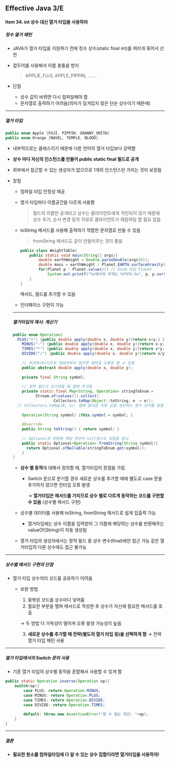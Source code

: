 ## Effective Java 3/E

#### Item 34.  int  상수 대신 열거 타입을 사용하라

##### 정수 열거 패턴

- JAVA가 열거 타입을 지원하기 전에 정수 상수(static final int)를 여러개 묶어서 선언

- 접두어를 사용해서 이름 충돌을 방지

  > APPLIE_FUJI, APPLE_PIPPIN, .......

- 단점

  - 상수 값이 바뀌면 다시 컴파일해야 함
  - 문자열로 출력하기 어려움(의미가 담겨있지 않은 단순 상수이기 때문에)

-----

##### 열거 타입

```java
public enum Apple {FUJI, PIPPIN, GRANNY_SMITH}
public enum Orange {NAVEL, TEMPLE, BLOOD}
```

- 내부적으로는 클래스이기 때문에 다른 언어의 열거 타입보다 강력함

- **상수 마다 자신의 인스턴스를 만들어 public static final 필드로 공개**

- 외부에서 접근할 수 있는 생성자가 없으므로 1개의 인스턴스만 가지는 것이 보장됨

- 장점

  - 컴파일 타입 안정성 제공

  - 열거 타입마다 이름공간을 다르게 사용함

    > 필드의 이름만 공개되고 상수는 클라이언트에게 각인되지 않기 때문에 상수 추가, 순서 변경 등의 이유로 클라이언트가 재컴파일 할 필요 없음

  - toString 메서드를 사용해 출력하기 적합한 문자열로 만들 수 있음

    > fromString 메서드도 같이 만들어주는 것이 좋음

    ```java
    public class WeightTable{
    	public static void main(String[] args){
            double earthWeight = Double.parseDouble(args[0]);
            double mass = earthWeight / Planet.EARTH.surfaceGravity();
            for(Planet p : Planet.values()) // Enum 타입 Planet
                System.out.printf("%s에서의 무게는 %f이다.%n", p, p.surfaceWeight(mass));
        }
    }
    ```

    메서드, 필드를 추가할 수 있음

  - 인터페이스 구현이 가능

  ------

  ##### 열거타입의 예시: 계산기

  ```java
  public enum Operation{
  	PLUS("+") {public double apply(double x, double y){return x+y;} },
      MINUS("-") {public double apply(double x, double y){return x-y;} },
      TIMES("*") {public double apply(double x, double y){return x*y;} },
      DIVIDE("/") {public double apply(double x, double y){return x/y;} };
      
      // 추상메서드이므로 재정의하지 않으면 컴파일 오류로 알 수 있음
      public abstract double apply(double x, double y); 
      
      private final String symbol;
      
      // 정적 필드가 초기화될 때 맵에 추가됨
      private static final Map<String, Operation> stringToEnum =
  			Stream.of(values()).collect(
  					Collectors.toMap(Object::toString, e -> e));
  	// Collectors.toMap(K, V): 맵에 들어갈 키와 값을 생산하는 함수 인자를 받음
      
      Operation(String symbol) {this.symbol = symbol; }
      
      @Override
      public String toString() { return symbol; }
      
      // Optional로 반환해 해당 연산이 null일수도 있음을 암시
      public static Optional<Operation> fromString(String symbol){
      	return Optional.ofNullable(stringToEnum.get(symbol));
      }
  }
  ```

  - **상수 별 동작**에 대해서 정의할 때, 열거타입이 장점을 가짐

    - Switch 문으로 분기할 경우 새로운 상수를 추가할 때에 별도로 case 문을 추가하지 않으면 런타임 오류 발생

      → **열거타입은 메서드를 가지므로 상수 별로 다르게 동작하는 코드를 구현할 수 있음**
      (상수별 메서드 구현)

  - 상수별 데이터를 사용해 toString, fromString 메서드로 쉽게 입출력 가능

    - 열거타입에는 상수 이름을 입력받아 그 이름에 해당하는 상수를 반환해주는 valueOf(String)이 자동 생성됨

  - 열거 타입의 생성자에서는 정적 필드 중 상수 변수(final)에만 접근 가능
    같은 열거타입의 다른 상수에도 접근 불가능

------

##### 상수별 메서드 구현의 단점

- 열거 타입 상수끼리 코드를 공유하기 어려움

  - 보완 방법

    1. 중복된 코드를 상수마다 넣어줌
    2. 필요한 부분을 헬퍼 메서드로 작성한 후 상수가 자신에 필요한 메서드를 호출

    → 두 방법 다 가독성이 떨어져 오류 발생 가능성이 높음

    3. **새로운 상수를 추가할 때 전략(별도의 열거 타입 등)을 선택하게 함**
       → 전략 열거 타입 패턴 사용

------

##### 열거 타입에서의 Switch 문의 사용

- 기존 열거 타입의 상수별 동작을 혼합해서 사용할 수 있게 함

```java
public static Operation inverse(Operation op){
	switch(op){
        case PLUS: return Operation.MINUS;
        case MINUS: return Operation.PLUS;
        case TIMES: return Operation.DIVIDE;
        case DIVIDE: return Operation.TIMES;
            
        default: throw new AssertionError("알 수 없는 연산: "+op);
    }
}
```

------

##### 결론

- **필요한 원소를 컴파일타임에 다 알 수 있는 상수 집합이라면 열거타입을 사용하자!**